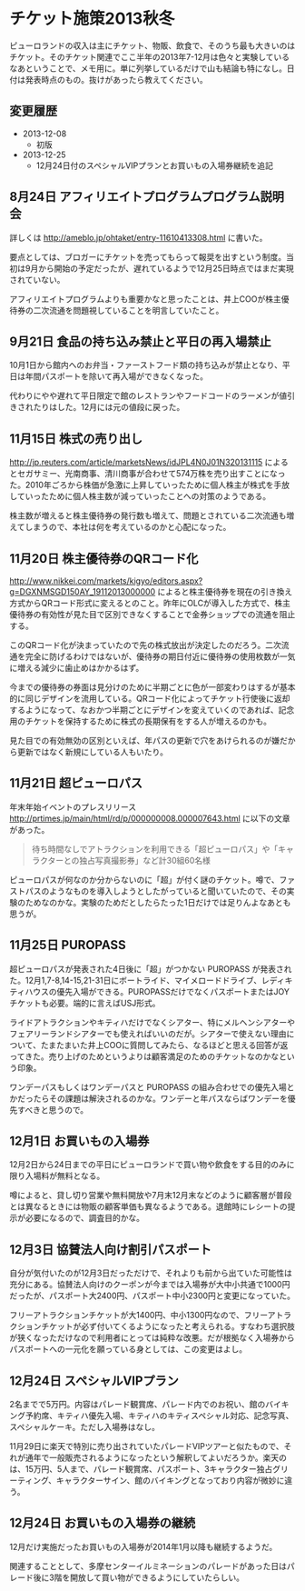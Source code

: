 ﻿チケット施策2013秋冬
====================

ピューロランドの収入は主にチケット、物販、飲食で、そのうち最も大きいのはチケット。そのチケット関連でここ半年の2013年7-12月は色々と実験しているなあということで、メモ用に。単に列挙しているだけで山も結論も特になし。日付は発表時点のもの。抜けがあったら教えてください。

変更履歴
--------

* 2013-12-08
    * 初版
* 2013-12-25
    * 12月24日付のスペシャルVIPプランとお買いもの入場券継続を追記

8月24日 アフィリエイトプログラムプログラム説明会
------------------------------------------------

詳しくは <http://ameblo.jp/ohtaket/entry-11610413308.html> に書いた。

要点としては、ブロガーにチケットを売ってもらって報奨を出すという制度。当初は9月から開始の予定だったが、遅れているようで12月25日時点ではまだ実現されていない。

アフィリエイトプログラムよりも重要かなと思ったことは、井上COOが株主優待券の二次流通を問題視していることを明言していたこと。

9月21日 食品の持ち込み禁止と平日の再入場禁止
--------------------------------------------

10月1日から館内へのお弁当・ファーストフード類の持ち込みが禁止となり、平日は年間パスポートを除いて再入場ができなくなった。

代わりにやや遅れて平日限定で館のレストランやフードコードのラーメンが値引きされたりはした。12月には元の値段に戻った。

11月15日 株式の売り出し
-----------------------

<http://jp.reuters.com/article/marketsNews/idJPL4N0J01N320131115> によるとセガサミー、光南商事、清川商事が合わせて574万株を売り出すことになった。2010年ごろから株価が急激に上昇していったために個人株主が株式を手放していったために個人株主数が減っていったことへの対策のようである。

株主数が増えると株主優待券の発行数も増えて、問題とされている二次流通も増えてしまうので、本社は何を考えているのかと心配になった。

11月20日 株主優待券のQRコード化
-------------------------------

<http://www.nikkei.com/markets/kigyo/editors.aspx?g=DGXNMSGD150AY_19112013000000> によると株主優待券を現在の引き換え方式からQRコード形式に変えるとのこと。昨年にOLCが導入した方式で、株主優待券の有効性が見た目で区別できなくすることで金券ショップでの流通を阻止する。

このQRコード化が決まっていたので先の株式放出が決定したのだろう。二次流通を完全に防げるわけではないが、優待券の期日付近に優待券の使用枚数が一気に増える減少に歯止めはかかるはず。

今までの優待券の券面は見分けのために半期ごとに色が一部変わりはするが基本的に同じデザインを流用している。QRコード化によってチケット行使後に返却するようになって、なおかつ半期ごとにデザインを変えていくのであれば、記念用のチケットを保持するために株式の長期保有をする人が増えるのかも。

見た目での有効無効の区別といえば、年パスの更新で穴をあけられるのが嫌だから更新ではなく新規にしている人もいたり。

11月21日 超ピューロパス
-----------------------

年末年始イベントのプレスリリース <http://prtimes.jp/main/html/rd/p/000000008.000007643.html> に以下の文章があった。

> 待ち時間なしでアトラクションを利用できる「超ピューロパス」や「キャラクターとの独占写真撮影券」など計30組60名様

ピューロパスが何なのか分からないのに「超」が付く謎のチケット。噂で、ファストパスのようなものを導入しようとしたがっていると聞いていたので、その実験のためなのかな。実験のためだとしたらたった1日だけでは足りんよなあとも思うが。

11月25日 PUROPASS
-----------------

超ピューロパスが発表された4日後に「超」がつかない PUROPASS が発表された。12月1,7-8,14-15,21-31日にボートライド、マイメロードドライブ、レディキティハウスの優先入場ができる。PUROPASSだけでなくパスポートまたはJOYチケットも必要。端的に言えばUSJ形式。

ライドアトラクションやキティハだけでなくシアター、特にメルヘンシアターやフェアリーランドシアターでも使えればいいのだが。シアターで使えない理由について、たまたまいた井上COOに質問してみたら、なるほどと思える回答が返ってきた。売り上げのためというよりは顧客満足のためのチケットなのかなという印象。

ワンデーパスもしくはワンデーパスと PUROPASS の組み合わせでの優先入場とかだったらその課題は解決されるのかな。ワンデーと年パスならばワンデーを優先すべきと思うので。

12月1日 お買いもの入場券
------------------------

12月2日から24日までの平日にピューロランドで買い物や飲食をする目的のみに限り入場料が無料となる。

噂によると、貸し切り営業や無料開放や7月末12月末などのように顧客層が普段とは異なるときには物販の顧客単価も異なるようである。退館時にレシートの提示が必要になるので、調査目的かな。

12月3日 協賛法人向け割引パスポート
----------------------------------

自分が気付いたのが12月3日だっただけで、それよりも前から出ていた可能性は充分にある。協賛法人向けのクーポンが今までは入場券が大中小共通で1000円だったが、パスポート大2400円、パスポート中小2300円と変更になっていた。

フリーアトラクションチケットが大1400円、中小1300円なので、フリーアトラクションチケットが必ず付いてくるようになったと考えられる。すなわち選択肢が狭くなっただけなので利用者にとっては純粋な改悪。だが根拠なく入場券からパスポートへの一元化を願っている身としては、この変更はよし。

12月24日 スペシャルVIPプラン
----------------------------

2名までで5万円。内容はパレード観賞席、パレード内でのお祝い、館のバイキング予約席、キティハ優先入場、キティハのキティスペシャル対応、記念写真、スペシャルケーキ。ただし入場券はなし。

11月29日に楽天で特別に売り出されていたパレードVIPツアーと似たもので、それが通年で一般販売されるようになったという解釈してよいだろうか。楽天のは、15万円、5人まで、パレード観賞席、パスポート、3キャラクター独占グリーティング、キャラクターサイン、館のバイキングとなっており内容が微妙に違う。

12月24日 お買いもの入場券の継続
-------------------------------

12月だけ実施だったお買いもの入場券が2014年1月以降も継続するようだ。

関連することとして、多摩センターイルミネーションのパレードがあった日はパレード後に3階を開放して買い物ができるようにしていたらしい。


